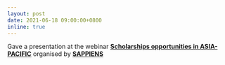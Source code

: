 ```yaml
---
layout: post
date: 2021-06-18 09:00:00+0800
inline: true
---
```


Gave a presentation at the webinar [**Scholarships opportunities in ASIA-PACIFIC**](https://www.linkedin.com/feed/update/urn:li:activity:6810580880503918592/) organised by [**SAPPIENS**](https://www.linkedin.com/in/sappiens/)
